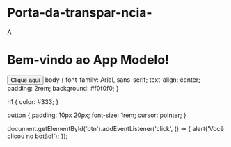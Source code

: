 # Porta-da-transpar-ncia-
A <!DOCTYPE html>
<html lang="pt-br">
<head>
  <meta charset="UTF-8" />
  <meta name="viewport" content="width=device-width, initial-scale=1" />
  <title>App Modelo</title>
  <link rel="stylesheet" href="style.css" />
</head>
<body>
  <h1>Bem-vindo ao App Modelo!</h1>
  <button id="btn">Clique aqui</button>

  <script src="main.js"></script>
</body>
</html>
body {
  font-family: Arial, sans-serif;
  text-align: center;
  padding: 2rem;
  background: #f0f0f0;
}

h1 {
  color: #333;
}

button {
  padding: 10px 20px;
  font-size: 1rem;
  cursor: pointer;
}

document.getElementById('btn').addEventListener('click', () => {
  alert('Você clicou no botão!');
});
